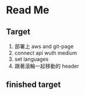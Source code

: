 # Read Me


## Target

1. 部署上 aws and git-page
2. connect api wuth medium
3. set languages
4. 跟著滾輪一起移動的 header

## finished target